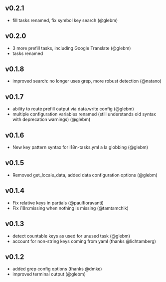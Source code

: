 ## v0.2.1

* fill tasks renamed, fix symbol key search (@glebm)

## v0.2.0

* 3 more prefill tasks, including Google Translate (@glebm)
* tasks renamed

## v0.1.8

* improved search: no longer uses grep, more robust detection (@natano)

## v0.1.7

* ability to route prefill output via data.write config (@glebm)
* multiple configuration variables renamed (still understands old syntax with deprecation warnings) (@glebm)

## v0.1.6

* New key pattern syntax for i18n-tasks.yml a la globbing (@glebm)

## v0.1.5

* Removed get_locale_data, added data configuration options (@glebm)

## v0.1.4

* Fix relative keys in partials (@paulfioravanti)
* Fix i18n:missing when nothing is missing (@tamtamchik)

## v0.1.3

* detect countable keys as used for unused task (@glebm)
* account for non-string keys coming from yaml (thanks @lichtamberg)

## v0.1.2

* added grep config options (thanks @dmke)
* improved terminal output (@glebm)